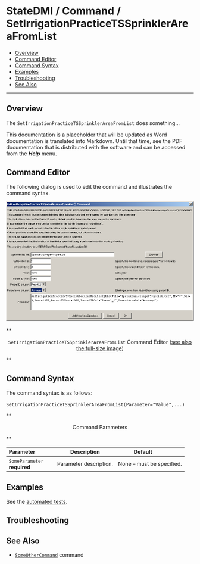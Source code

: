 # StateDMI / Command / SetIrrigationPracticeTSSprinklerAreaFromList #

* [Overview](#overview)
* [Command Editor](#command-editor)
* [Command Syntax](#command-syntax)
* [Examples](#examples)
* [Troubleshooting](#troubleshooting)
* [See Also](#see-also)

-------------------------

## Overview ##

The `SetIrrigationPracticeTSSprinklerAreaFromList` does something...

This documentation is a placeholder that will be updated as Word documentation is translated into Markdown.
Until that time, see the PDF documentation that is distributed with the software and can be accessed
from the ***Help*** menu.

## Command Editor ##

The following dialog is used to edit the command and illustrates the command syntax.

![SetIrrigationPracticeTSSprinklerAreaFromList](SetIrrigationPracticeTSSprinklerAreaFromList.png)

**<p style="text-align: center;">
`SetIrrigationPracticeTSSprinklerAreaFromList` Command Editor (<a href="../SetIrrigationPracticeTSSprinklerAreaFromList.png">see also the full-size image</a>)
</p>**

## Command Syntax ##

The command syntax is as follows:

```text
SetIrrigationPracticeTSSprinklerAreaFromList(Parameter="Value",...)
```
**<p style="text-align: center;">
Command Parameters
</p>**

| **Parameter**&nbsp;&nbsp;&nbsp;&nbsp;&nbsp;&nbsp;&nbsp;&nbsp;&nbsp;&nbsp;&nbsp;&nbsp; | **Description** | **Default**&nbsp;&nbsp;&nbsp;&nbsp;&nbsp;&nbsp;&nbsp;&nbsp;&nbsp;&nbsp; |
| --------------|-----------------|----------------- |
|`SomeParameter`<br>**required**|Parameter description.|None – must be specified.|

## Examples ##

See the [automated tests](https://github.com/OpenWaterFoundation/cdss-app-statedmi-main/tree/master/test/regression/commands/SetIrrigationPracticeTSSprinklerAreaFromList).

## Troubleshooting ##

## See Also ##

* [`SomeOtherCommand`](../SomeOtherCommand/SomeOtherCommand) command
